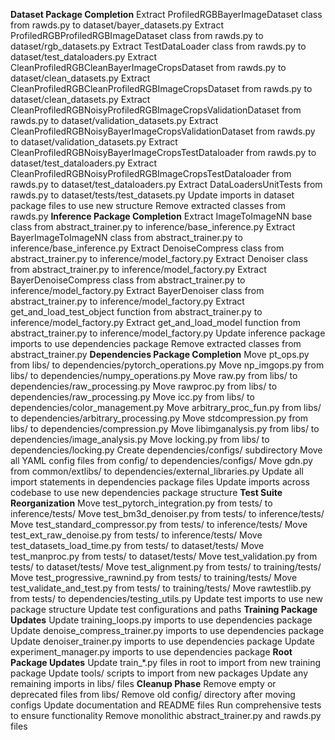 **Dataset Package Completion**
Extract ProfiledRGBBayerImageDataset class from rawds.py to dataset/bayer_datasets.py
Extract ProfiledRGBProfiledRGBImageDataset class from rawds.py to dataset/rgb_datasets.py
Extract TestDataLoader class from rawds.py to dataset/test_dataloaders.py
Extract CleanProfiledRGBCleanBayerImageCropsDataset from rawds.py to dataset/clean_datasets.py
Extract CleanProfiledRGBCleanProfiledRGBImageCropsDataset from rawds.py to dataset/clean_datasets.py
Extract CleanProfiledRGBNoisyProfiledRGBImageCropsValidationDataset from rawds.py to dataset/validation_datasets.py
Extract CleanProfiledRGBNoisyBayerImageCropsValidationDataset from rawds.py to dataset/validation_datasets.py
Extract CleanProfiledRGBNoisyBayerImageCropsTestDataloader from rawds.py to dataset/test_dataloaders.py
Extract CleanProfiledRGBNoisyProfiledRGBImageCropsTestDataloader from rawds.py to dataset/test_dataloaders.py
Extract DataLoadersUnitTests from rawds.py to dataset/tests/test_datasets.py
Update imports in dataset package files to use new structure
Remove extracted classes from rawds.py
**Inference Package Completion**
Extract ImageToImageNN base class from abstract_trainer.py to inference/base_inference.py
Extract BayerImageToImageNN class from abstract_trainer.py to inference/base_inference.py
Extract DenoiseCompress class from abstract_trainer.py to inference/model_factory.py
Extract Denoiser class from abstract_trainer.py to inference/model_factory.py
Extract BayerDenoiseCompress class from abstract_trainer.py to inference/model_factory.py
Extract BayerDenoiser class from abstract_trainer.py to inference/model_factory.py
Extract get_and_load_test_object function from abstract_trainer.py to inference/model_factory.py
Extract get_and_load_model function from abstract_trainer.py to inference/model_factory.py
Update inference package imports to use dependencies package
Remove extracted classes from abstract_trainer.py
**Dependencies Package Completion**
Move pt_ops.py from libs/ to dependencies/pytorch_operations.py
Move np_imgops.py from libs/ to dependencies/numpy_operations.py
Move raw.py from libs/ to dependencies/raw_processing.py
Move rawproc.py from libs/ to dependencies/raw_processing.py
Move icc.py from libs/ to dependencies/color_management.py
Move arbitrary_proc_fun.py from libs/ to dependencies/arbitrary_processing.py
Move stdcompression.py from libs/ to dependencies/compression.py
Move libimganalysis.py from libs/ to dependencies/image_analysis.py
Move locking.py from libs/ to dependencies/locking.py
Create dependencies/configs/ subdirectory
Move all YAML config files from config/ to dependencies/configs/
Move gdn.py from common/extlibs/ to dependencies/external_libraries.py
Update all import statements in dependencies package files
Update imports across codebase to use new dependencies package structure
**Test Suite Reorganization**
Move test_pytorch_integration.py from tests/ to inference/tests/
Move test_bm3d_denoiser.py from tests/ to inference/tests/
Move test_standard_compressor.py from tests/ to inference/tests/
Move test_ext_raw_denoise.py from tests/ to inference/tests/
Move test_datasets_load_time.py from tests/ to dataset/tests/
Move test_manproc.py from tests/ to dataset/tests/
Move test_validation.py from tests/ to dataset/tests/
Move test_alignment.py from tests/ to training/tests/
Move test_progressive_rawnind.py from tests/ to training/tests/
Move test_validate_and_test.py from tests/ to training/tests/
Move rawtestlib.py from tests/ to dependencies/testing_utils.py
Update test imports to use new package structure
Update test configurations and paths
**Training Package Updates**
Update training_loops.py imports to use dependencies package
Update denoise_compress_trainer.py imports to use dependencies package
Update denoiser_trainer.py imports to use dependencies package
Update experiment_manager.py imports to use dependencies package
**Root Package Updates**
Update train_*.py files in root to import from new training package
Update tools/ scripts to import from new packages
Update any remaining imports in libs/ files
**Cleanup Phase**
Remove empty or deprecated files from libs/
Remove old config/ directory after moving configs
Update documentation and README files
Run comprehensive tests to ensure functionality
Remove monolithic abstract_trainer.py and rawds.py files